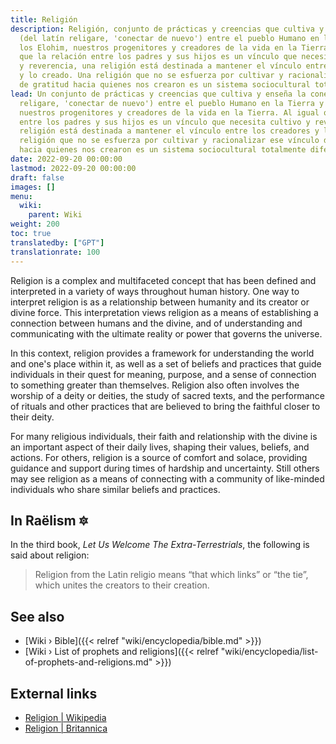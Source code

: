 ```yaml
---
title: Religión
description: Religión, conjunto de prácticas y creencias que cultiva y enseña la conexión
  (del latín religare, 'conectar de nuevo') entre el pueblo Humano en la Tierra y
  los Elohim, nuestros progenitores y creadores de la vida en la Tierra. Al igual
  que la relación entre los padres y sus hijos es un vínculo que necesita cultivo
  y reverencia, una religión está destinada a mantener el vínculo entre los creadores
  y lo creado. Una religión que no se esfuerza por cultivar y racionalizar ese vínculo
  de gratitud hacia quienes nos crearon es un sistema sociocultural totalmente diferente.
lead: Un conjunto de prácticas y creencias que cultiva y enseña la conexión (del latín
  religare, 'conectar de nuevo') entre el pueblo Humano en la Tierra y los Elohim,
  nuestros progenitores y creadores de la vida en la Tierra. Al igual que la relación
  entre los padres y sus hijos es un vínculo que necesita cultivo y reverencia, una
  religión está destinada a mantener el vínculo entre los creadores y lo creado. Una
  religión que no se esfuerza por cultivar y racionalizar ese vínculo de gratitud
  hacia quienes nos crearon es un sistema sociocultural totalmente diferente.
date: 2022-09-20 00:00:00
lastmod: 2022-09-20 00:00:00
draft: false
images: []
menu:
  wiki:
    parent: Wiki
weight: 200
toc: true
translatedby: ["GPT"]
translationrate: 100
---
```


Religion is a complex and multifaceted concept that has been defined and interpreted in a variety of ways throughout human history. One way to interpret religion is as a relationship between humanity and its creator or divine force. This interpretation views religion as a means of establishing a connection between humans and the divine, and of understanding and communicating with the ultimate reality or power that governs the universe.

In this context, religion provides a framework for understanding the world and one's place within it, as well as a set of beliefs and practices that guide individuals in their quest for meaning, purpose, and a sense of connection to something greater than themselves. Religion also often involves the worship of a deity or deities, the study of sacred texts, and the performance of rituals and other practices that are believed to bring the faithful closer to their deity.

For many religious individuals, their faith and relationship with the divine is an important aspect of their daily lives, shaping their values, beliefs, and actions. For others, religion is a source of comfort and solace, providing guidance and support during times of hardship and uncertainty. Still others may see religion as a means of connecting with a community of like-minded individuals who share similar beliefs and practices.

## In Raëlism 🔯

In the third book, _Let Us Welcome The Extra-Terrestrials_, the following is said about religion:

> Religion from the Latin religio means “that which links” or “the tie”, which unites the creators to their creation.

## See also

- [Wiki › Bible]({{< relref "wiki/encyclopedia/bible.md" >}})
- [Wiki › List of prophets and religions]({{< relref "wiki/encyclopedia/list-of-prophets-and-religions.md" >}})

## External links

- [Religion | Wikipedia](https://en.wikipedia.org/wiki/Religion)
- [Religion | Britannica](https://www.britannica.com/topic/religion)
